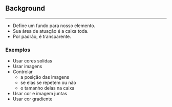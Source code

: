 ## Background

---

- Define um fundo para nosso elemento.
- Sua área de atuação é a caixa toda.
- Por padrão, é transparente.

### Exemplos

- Usar cores solidas
- Usar imagens
- Controlar
    - a posição das imagens
    - se elas se repetem ou não
    - o tamanho delas na caixa
- Usar cor e imagem juntas
- Usar cor gradiente